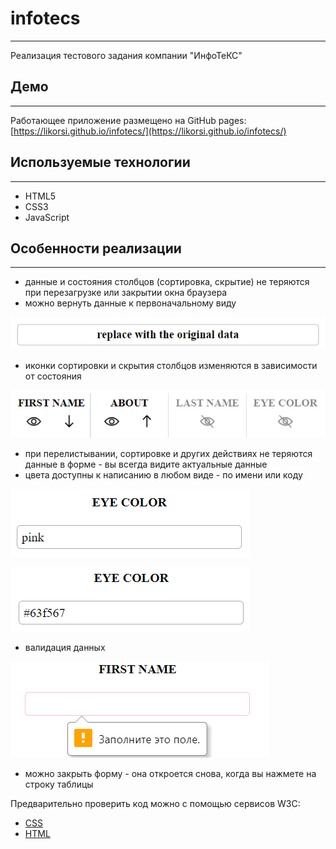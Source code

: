 # infotecs

---

Реализация тестового задания компании "ИнфоТеКС"

## Демо

---

Работающее приложение размещено на GitHub pages:  [https://likorsi.github.io/infotecs/](https://likorsi.github.io/infotecs/)

## Используемые технологии

---

- HTML5
- CSS3
- JavaScript

## Особенности реализации

---

- данные и состояния столбцов (сортировка, скрытие) не теряются при перезагрузке или закрытии окна браузера
- можно вернуть данные к первоначальному виду

![readme-pics/reset-button.png](readme-pics/reset-button.png)

- иконки сортировки и скрытия столбцов изменяются в зависимости от состояния

![readme-pics/header-icons.png](readme-pics/header-icons.png)

- при перелистывании, сортировке и других действиях не теряются данные в форме - вы всегда видите актуальные данные
- цвета доступны к написанию в любом виде - по имени или коду

![readme-pics/name-color.png](readme-pics/name-color.png)

![readme-pics/hex-color.png](readme-pics/hex-color.png)

- валидация данных

![readme-pics/invalid-input.png](readme-pics/invalid-input.png)

- можно закрыть форму - она откроется снова, когда вы нажмете на строку таблицы

Предварительно проверить код можно с помощью сервисов W3C:

- [CSS](https://jigsaw.w3.org/css-validator/validator?uri=https%3A%2F%2Flikorsi.github.io%2Finfotecs%2F&profile=css3svg&usermedium=all&warning=1&vextwarning=&lang=ru)
- [HTML](https://validator.w3.org/nu/?showsource=yes&showoutline=yes&doc=https%3A%2F%2Flikorsi.github.io%2Finfotecs%2F)